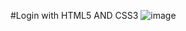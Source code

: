 #Login with HTML5 AND CSS3
![image](https://github.com/user-attachments/assets/19f78ed2-d2c8-49ff-b347-15274c0a0434)
